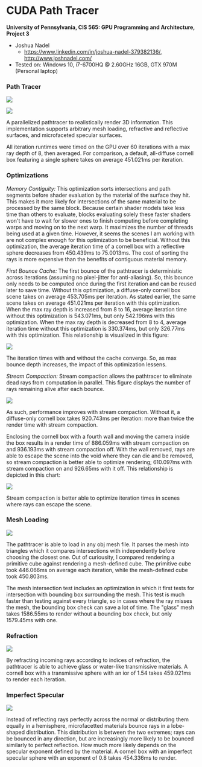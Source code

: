 CUDA Path Tracer
================

**University of Pennsylvania, CIS 565: GPU Programming and Architecture, Project 3**

* Joshua Nadel
  * https://www.linkedin.com/in/joshua-nadel-379382136/, http://www.joshnadel.com/
* Tested on: Windows 10, i7-6700HQ @ 2.60GHz 16GB, GTX 970M (Personal laptop)

### Path Tracer

![](build/tableSetting.png)

![](build/cameramove.gif)

A parallelized pathtracer to realistically render 3D information. This implementation supports arbitrary mesh loading, refractive and reflective surfaces, and microfaceted specular surfaces.

All iteration runtimes were timed on the GPU over 60 iterations with a max ray depth of 8, then averaged. For comparison, a default, all-diffuse cornell box featuring a single sphere takes on average 451.021ms per iteration.

### Optimizations

*Memory Contiguity:* This optimization sorts intersections and path segments before shader evaluation by the material of the surface they hit. This makes it more likely for intersections of the same material to be processed by the same block. Because certain shader models take less time than others to evaluate, blocks evaluating solely these faster shaders won't have to wait for slower ones to finish computing before completing warps and moving on to the next warp. It maximizes the number of threads being used at a given time. However, it seems the scenes I am working with are not complex enough for this optimization to be beneficial. Without this optimization, the average iteration time of a cornell box with a reflective sphere decreases from 450.439ms to 75.0013ms. The cost of sorting the rays is more expensive than the benefits of contiguous material memory.

*First Bounce Cache:* The first bounce of the pathtracer is deterministic across iterations (assuming no pixel-jitter for anti-aliasing). So, this bounce only needs to be computed once during the first iteration and can be reused later to save time. Without this optimization, a diffuse-only cornell box scene takes on average 453.705ms per iteration. As stated earlier, the same scene takes on average 451.021ms per iteration with this optimization. When the max ray depth is increased from 8 to 16, average iteration time without this optimization is 543.071ms, but only 542.196ms with this optimization. When the max ray depth is decreased from 8 to 4, average iteration time without this optimization is 330.374ms, but only 326.77ms with this optimization. This relationship is visualized in this figure:

![](build/cache.png)

The iteration times with and without the cache converge. So, as max bounce depth increases, the impact of this optimization lessens.

*Stream Compaction:* Stream compaction allows the pathtracer to eliminate dead rays from computation in parallel. This figure displays the number of rays remaining alive after each bounce.

![](build/remainingbounces.png)

As such, performance improves with stream compaction. Without it, a diffuse-only cornell box takes 920.743ms per iteration: more than twice the render time with stream compaction.

Enclosing the cornell box with a fourth wall and moving the camera inside the box results in a render time of 886.059ms with stream compaction on and 936.193ms with stream compaction off. With the wall removed, rays are able to escape the scene into the void where they can die and be removed, so stream compaction is better able to optimize rendering; 610.097ms with stream compaction on and 926.65ms with it off. This relationship is depicted in this chart:

![](build/fourthwall.png)

Stream compaction is better able to optimize iteration times in scenes where rays can escape the scene.

### Mesh Loading

![](build/venus.png)

The pathtracer is able to load in any obj mesh file. It parses the mesh into triangles which it compares intersections with independently before choosing the closest one. Out of curiousity, I compared rendering a primitive cube against rendering a mesh-defined cube. The primitive cube took 446.066ms on average each iteration, while the mesh-defined cube took 450.803ms.

The mesh intersection test includes an optimization in which it first tests for intersection with bounding box surrounding the mesh. This test is much faster than testing against every triangle, so in cases where the ray misses the mesh, the bounding box check can save a lot of time. The "glass" mesh takes 1586.55ms to render without a bounding box check, but only 1579.45ms with one.

### Refraction

![](build/glassTorus.png)

By refracting incoming rays according to indices of refraction, the pathtracer is able to achieve glass or water-like transmissive materials. A cornell box with a transmissive sphere with an ior of 1.54 takes 459.021ms to render each iteration.

### Imperfect Specular

![](build/imperfectSpecular.gif)

Instead of reflecting rays perfectly across the normal or distributing them equally in a hemisphere, microfacetted materials bounce rays in a lobe-shaped distribution. This distribution is between the two extremes; rays can be bounced in any direction, but are increasingly more likely to be bounced similarly to perfect reflection. How much more likely depends on the specular exponent defined by the material. A cornell box with an imperfect specular sphere with an exponent of 0.8 takes 454.336ms to render.